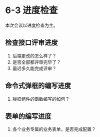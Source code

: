 # 6-3 进度检查

本次会议以进度检查为主。

## 检查接口评审进度

1. 后端更改的怎么样了？
2. 是否全部都评审完毕了？
3. 最迟多久能完成评审？

## 命令式弹框的编写进度

1. 弹框组件的函数编写的如何？

## 表单的编写进度

1. 各个业务专属的业务表单，是否完成配置？
